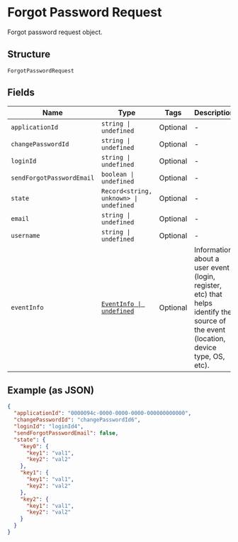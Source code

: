 
# Forgot Password Request

Forgot password request object.

## Structure

`ForgotPasswordRequest`

## Fields

| Name | Type | Tags | Description |
|  --- | --- | --- | --- |
| `applicationId` | `string \| undefined` | Optional | - |
| `changePasswordId` | `string \| undefined` | Optional | - |
| `loginId` | `string \| undefined` | Optional | - |
| `sendForgotPasswordEmail` | `boolean \| undefined` | Optional | - |
| `state` | `Record<string, unknown> \| undefined` | Optional | - |
| `email` | `string \| undefined` | Optional | - |
| `username` | `string \| undefined` | Optional | - |
| `eventInfo` | [`EventInfo \| undefined`](../../doc/models/event-info.md) | Optional | Information about a user event (login, register, etc) that helps identify the source of the event (location, device type, OS, etc). |

## Example (as JSON)

```json
{
  "applicationId": "0000094c-0000-0000-0000-000000000000",
  "changePasswordId": "changePasswordId6",
  "loginId": "loginId4",
  "sendForgotPasswordEmail": false,
  "state": {
    "key0": {
      "key1": "val1",
      "key2": "val2"
    },
    "key1": {
      "key1": "val1",
      "key2": "val2"
    },
    "key2": {
      "key1": "val1",
      "key2": "val2"
    }
  }
}
```


